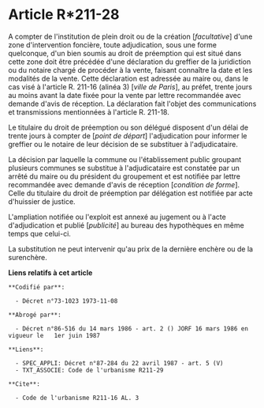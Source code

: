 # Article R*211-28

A compter de l'institution de plein droit ou de la création [*facultative*] d'une zone d'intervention foncière, toute
adjudication, sous une forme quelconque, d'un bien soumis au droit de préemption qui est situé dans cette zone doit être
précédée d'une déclaration du greffier de la juridiction ou du notaire chargé de procéder à la vente, faisant connaître la
date et les modalités de la vente. Cette déclaration est adressée au maire ou, dans le cas visé à l'article R. 211-16 (alinéa
3) [*ville de Paris*], au préfet, trente jours au moins avant la date fixée pour la vente par lettre recommandée avec demande
d'avis de réception. La déclaration fait l'objet des communications et transmissions mentionnées à l'article R. 211-18.

Le titulaire du droit de préemption ou son délégué disposent d'un délai de trente jours à compter de [*point de départ*]
l'adjudication pour informer le greffier ou le notaire de leur décision de se substituer à l'adjudicataire.

La décision par laquelle la commune ou l'établissement public groupant plusieurs communes se substitue à l'adjudicataire est
constatée par un arrêté du maire ou du président du groupement et est notifiée par lettre recommandée avec demande d'avis de
réception [*condition de forme*]. Celle du titulaire du droit de préemption par délégation est notifiée par acte d'huissier
de justice.

L'ampliation notifiée ou l'exploit est annexé au jugement ou à l'acte d'adjudication et publié [*publicité*] au bureau des
hypothèques en même temps que celui-ci.

La substitution ne peut intervenir qu'au prix de la dernière enchère ou de la surenchère.

**Liens relatifs à cet article**

	**Codifié par**:

	  - Décret n°73-1023 1973-11-08

	**Abrogé par**:

	  - Décret n°86-516 du 14 mars 1986 - art. 2 () JORF 16 mars 1986 en vigueur le   1er juin 1987

	**Liens**:

	  - SPEC_APPLI: Décret n°87-284 du 22 avril 1987 - art. 5 (V)
	  - TXT_ASSOCIE: Code de l'urbanisme R211-29

	**Cite**:

	  - Code de l'urbanisme R211-16 AL. 3
